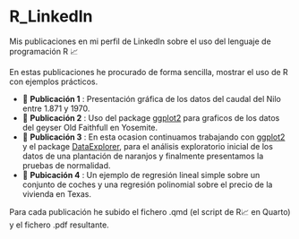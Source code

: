 # R_LinkedIn

Mis publicaciones en mi perfil de LinkedIn sobre el uso del lenguaje de programación R 📈

En estas publicaciones he procurado de forma sencilla, mostrar el uso de R con ejemplos prácticos.

  - 📓 **Publicación 1** : Presentación gráfica de los datos del caudal del Nilo entre 1.871 y 1970.
  - 📓 **Publicación 2** : Uso del package [ggplot2](https://ggplot2.tidyverse.org) para graficos de los datos del geyser Old Faithfull en Yosemite.
  - 📓 **Publicación 3** : En esta ocasion continuamos trabajando con [ggplot2](https://ggplot2.tidyverse.org) y el package [DataExplorer](https://cran.r-project.org/web/packages/DataExplorer/vignettes/dataexplorer-intro.html), para el análisis exploratorio inicial de los datos de una plantación de naranjos y finalmente presentamos la pruebas de normalidad.
  - 📓 **Pubicación 4** : Un ejemplo de regresión lineal simple sobre un conjunto de coches y una regresión polinomial sobre el precio de la vivienda en Texas.

Para cada publicación he subido el fichero .qmd (el script de R📈 en Quarto) y el fichero .pdf resultante.


